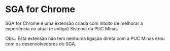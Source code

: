 SGA for Chrome
============

SGA for Chrome é uma extensão criada com intuito de melhorar a experiência no atual (e antigo) Sistema da PUC Minas.


Obs.: Esta extensão não tem nenhuma ligaçào direta com a PUC Minas e/ou com os desenvolvedores do SGA.





 
